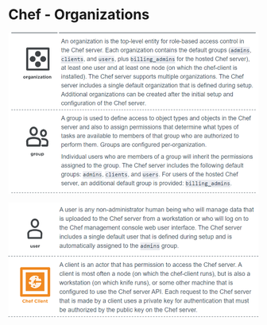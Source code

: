 Chef - Organizations
====================

![](media/83ca8572bf65a1dd7d55d16f92abed29.png)

![](media/8bee1196bc3799cdeb7fc3fd7566eb65.png)
